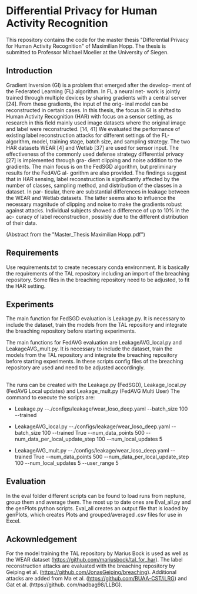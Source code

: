 # Differential Privacy for Human Activity Recognition

This repository contains the code for the master thesis "Differential Privacy for Human Activity Recognition" of Maximilian Hopp.
The thesis is submitted to Professor Michael Moeller at the University of Siegen.

## Introduction
Gradient Inversion (GI) is a problem that emerged after the develop-
ment of the Federated Learning (FL) algorithm. In FL a neural net-
work is jointly trained through multiple devices by sharing gradients
with a central server [24]. From these gradients, the input of the orig-
inal model can be reconstructed in certain cases. In this thesis, the
focus in GI is shifted to Human Activity Recognition (HAR) with focus
on a sensor setting, as research in this field mainly used image datasets
where the original image and label were reconstructed. [14, 41] We
evaluated the performance of existing label reconstruction attacks for
different settings of the FL-algorithm, model, training stage, batch size,
and sampling strategy. The two HAR datasets WEAR [4] and Wetlab
[37] are used for sensor input. The effectiveness of the commonly used
defense strategy differential privacy [27] is implemented through gra-
dient clipping and noise addition to the gradients. The main focus is
on the FedSGD algorithm, but preliminary results for the FedAVG al-
gorithm are also provided. The findings suggest that in HAR sensing,
label reconstruction is significantly affected by the number of classes,
sampling method, and distribution of the classes in a dataset. In par-
ticular, there are substantial differences in leakage between the WEAR
and Wetlab datasets. The latter seems also to influence the necessary
magnitude of clipping and noise to make the gradients robust against
attacks. Individual subjects showed a difference of up to 10% in the ac-
curacy of label reconstruction, possibly due to the different distribution
of their data.

(Abstract from the "Master_Thesis Maximilian Hopp.pdf")

## Requirements
Use requirements.txt to create necessary conda environment.
It is basically the requirements of the TAL repository including an import of the breaching repository.
Some files in the breaching repository need to be adjusted, to fit the HAR setting.


## Experiments
The main function for FedSGD evaluation is Leakage.py. 
It is necessary to include the dataset, train the models from the TAL repository and integrate the breaching repository before starting experiments.

The main functions for FedAVG evaluation are LeakageAVG_local.py and LeakageAVG_mult.py.
It is necessary to include the dataset, train the models from the TAL repository and integrate the breaching repository before starting experiments.
In these scripts config files of the breaching repository are used and need to be adjusted accordingly. 

##
The runs can be created with the Leakage.py (FedSGD), Leakage_local.py (FedAVG Local updates) and Leakage_mult.py (FedAVG Multi User)
The command to execute the scripts are:
- <p>Leakage.py --./configs/leakage/wear_loso_deep.yaml --batch_size 100 --trained </p>
- <p>LeakageAVG_local.py --./configs/leakage/wear_loso_deep.yaml --batch_size 100 --trained True --num_data_points 500 --num_data_per_local_update_step 100 --num_local_updates 5</p>
- <p>LeakageAVG_mult.py --./configs/leakage/wear_loso_deep.yaml --trained True --num_data_points 500 --num_data_per_local_update_step 100 --num_local_updates 5 --user_range 5</p>

## Evaluation
In the eval folder different scripts can be found to load runs from neptune, group them and average them. 
The most up to date ones are Eval_all.py and the genPlots python scripts. 
Eval_all creates an output file that is loaded by genPlots, which creates Plots and grouped/averaged .csv files for use in Excel. 

## Ackownledgement
For the model training the TAL repository by Marius Bock is used as well as the WEAR dataset (https://github.com/mariusbock/tal_for_har).
The label reconstruction attacks are evaluated with the breaching repository by Geiping et al. (https://github.com/JonasGeiping/breaching).
Additional attacks are added from Ma et al. (https://github.com/BUAA-CST/iLRG) and Gat et al. (https://github. com/nadbag98/LLBG). 
